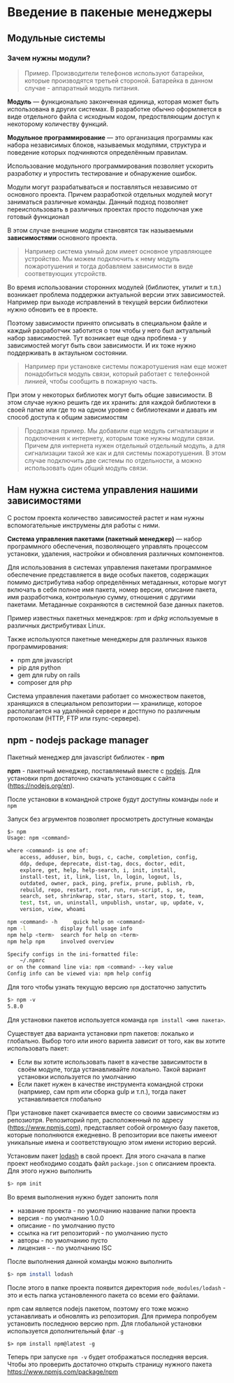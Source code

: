 Введение в пакеные менеджеры
===

## Модульные системы

### Зачем нужны модули?

> Пример. Производители телефонов используют батарейки, которые производятся третьей стороной. Батарейка в данном случае - аппаратный модуль питания. 

**Модуль** — функционально законченная единица, которая может быть использована в других системах. В разработке обычно оформляется в виде отдельного файла с исходным кодом, предоствляющим доступ к некоторому количеству функций.

**Модульное программирование** — это организация программы как набора независимых блоков, называемых модулями, структура и поведение которых подчиняются определённым правилам. 

Использование модульного программирования позволяет ускорить разработку и упростить тестирование и обнаружение ошибок.

Модули могут разрабатываться и поставляться независимо от основного проекта. Причем разработкой отдельных модулей могут заниматься различные команды. Данный подход позволяет переиспользовать в различных проектах просто подключая уже готовый функционал

В этом случае внешние модули становятся так называемыми **зависимостями** основного проекта. 

> Например система умный дом имеет основное управляющее устройство. Мы можем подключить к нему модуль пожаротушения и тогда добавляем зависимости в виде соответвующих утсройств.

Во время использовании сторонних модулей (библиотек, утилит и т.п.) возникает проблема поддержки актуальной версии этих зависимостей. 
Например при выходе исправлений в текущей версии библиотеки нужно обновить ее в проекте. 

Поэтому зависимости принято описывать в специальном файле и каждый разработчик заботится о том чтобы у него был актуальный набор зависимостей. Тут возникает еще одна проблема - у зависимостей могут быть свои зависимости. И их тоже нужно поддерживать в актаульном состоянии. 

> Например при установке системы пожаротушения нам еще может понадобиться модуль связи, который работает с телефонной линией, чтобы сообщить в пожарную часть.

При этом у некоторых библиотек могут быть общие зависимости. В этом случае нужно решить где их хранить: для каждой библиотеки в своей папке или где то на одном уровне с библиотеками и давать им способ доступа к общим зависимостям

> Продолжая пример. Мы добавили еще модуль сигнализации и подключения к интернету, которым тоже нужны модули связи. Причем для интернета нужен отдельный отдельный модуль, а для сигнализации такой же как и для системы пожаротушения. В этом случае подключить две системы по отдельности, а можно использовать один общий модуль связи.

## Нам нужна система управления нашими зависимостями
С ростом проекта количество зависимостей растет и нам нужны вспомогательные инструмены для работы с ними.

**Система управления пакетами (пакетный менеджер)** — набор программного обеспечения, позволяющего управлять процессом установки, удаления, настройки и обновления различных компонентов.

Для использования в системах управления пакетами программное обеспечение представляется в виде особых пакетов, содержащих помимо дистрибутива набор определённых метаданных, которые могут включать в себя полное имя пакета, номер версии, описание пакета, имя разработчика, контрольную сумму, отношения с другими пакетами. Метаданные сохраняются в системной базе данных пакетов.

Пример известных пакетных менеджров: *rpm* и *dpkg* используемые в различных дистрибутивах Linux.

Также используются пакетные менеджеры для различных языков программирования:
* npm для javascript
* pip для python
* gem для ruby on rails
* composer для php

Система управления пакетами работает со множеством пакетов, хранящихся в специальном репозитории — хранилище, которое  располагается на удалённой сервере и достпуно по различным протоколам (HTTP, FTP или rsync-сервере).

## npm - nodejs package manager

Пакетный менеджер для javascript библиотек - **npm**

**npm** - пакетный менеджер, поставляемый вместе с [nodejs](https://nodejs.org/en/). Для установки npm достаточно скачать установщик с сайта (https://nodejs.org/en). 

После установки в командной строке будут доступны команды `node` и `npm`

Запуск без агрументов позволяет просмотреть доступные команды
```bash
$> npm
Usage: npm <command>

where <command> is one of:
    access, adduser, bin, bugs, c, cache, completion, config,
    ddp, dedupe, deprecate, dist-tag, docs, doctor, edit,
    explore, get, help, help-search, i, init, install,
    install-test, it, link, list, ln, login, logout, ls,
    outdated, owner, pack, ping, prefix, prune, publish, rb,
    rebuild, repo, restart, root, run, run-script, s, se,
    search, set, shrinkwrap, star, stars, start, stop, t, team,
    test, tst, un, uninstall, unpublish, unstar, up, update, v,
    version, view, whoami

npm <command> -h     quick help on <command>
npm -l           display full usage info
npm help <term>  search for help on <term>
npm help npm     involved overview

Specify configs in the ini-formatted file:
    ~/.npmrc
or on the command line via: npm <command> --key value
Config info can be viewed via: npm help config
```

Для того чтобы узнать текущую версию `npm` достаточно запустить
```bash
$> npm -v
5.8.0
```

Для установки пакетов используется команда `npm install <имя пакета>`. 

Существует два варианта установки npm пакетов: локалько и глобально. Выбор того или иного варинта зависит от того, как вы хотите использовать пакет:
* Если вы хотите использовать пакет в качестве зависимтости в своём модуле, тогда устанавливайте локально. Такой вариант установки используется по умолчанию
* Если пакет нужен в качестве инструмента командной строки (напрмиер, сам npm или сборка gulp и т.п.), тогда пакет устанавливается глобально

При установке пакет скачивается вместе со своими зависимостям из репозиотря. Репозиторий npm, расположенный по адресу (https://www.npmjs.com), представляет собой огромную базу пакетов, которые пополняются ежедневно. В репозитории все пакеты имееют уникальные имена и соответствующую этом имени историю версий.

Установим пакет [lodash](https://lodash.com) в свой проект. Для этого сначала в папке проект необходимо создать файл `package.json` с описанием проекта. Для этого нужно выполнить 
```bash
$> npm init
```
Во время выполнения нужно будет запонить поля
* название проекта - по умолчанию название папки проекта
* версия - по умолчанию 1.0.0
* описание - по умолчанию пусто
* ссылка на гит репозиторий - по умолчанию пусто
* авторы - по умолчанию пусто
* лицензия - - по умолчанию ISC

После выполнения данной команды можно выполнить
```bash
$> npm install lodash
```

После этого в папке проекта появится директория `node_modules/lodash` - это и есть папка установленного пакета со всеми его файлами.

npm сам является nodejs пакетом, поэтому его тоже можно устанавливать и обновлять из репозитория. Для примера попробуем установить последнюю версию npm. Для глобальной установки используется дополнительный флаг `-g`
```
$> npm install npm@latest -g
```
Теперь при запуске `npm -v` будет отображаться последняя версия. Чтобы это проверить достаточно открыть страницу нужного пакета https://www.npmjs.com/package/npm



